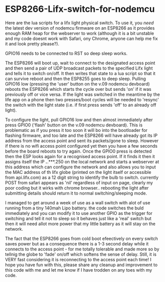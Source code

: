 # ESP8266-Lifx-switch-for-nodemcu
Here are the lua scripts for a lifx light physical switch. 
To use it, you *need* the latest dev version of nodemcu firmware on an ESP8266 as it provides enough RAM heap for the webserver to work (although it is a bit unstable and my code doesnt work with Safari, ony Chrome, anyone can help me fix it and look pretty please?). 

GPIO16 needs to be connected to RST so deep sleep works. 

The ESP8266 will boot up, wait to connect to the designated access point and then send a pair of UDP broadcast packets to the specified Lifx light and tells it to switch on/off. It then writes that state to a lua script so that it can survive reboot and then the ESP8255 goes to deep sleep. Pulling GPIO16 low (pressing the 'user' button on the v.09 nodemcu devboard) reboots the ESP8266 which starts the cycle over but sends 'on' if it was previously off or vice versa. If the light was switched in the meantime by the life app on a phone then two presses/boot cycles will be needed to 'resync' the switch with the light state (i.e. if first press sends 'off' to an already off light).

To configure the light, pull GPIO16 low and then almost immediately after press GPIO0 ('flash' button on the v.09 nodemcu devboard). This is problematic as if you press it too soon it will bo into the bootloader for flashing firmware, and too late and the ESP8266 will have already got its IP address from the access point and sent its packets/gone to sleep. However if there is no wifi access point configured yet then you have a few seconds before the board reboots to try again. Once the GPIO0 press is detected then the ESP looks again for a recognised access point. If it finds it then it assigns itself the IP ***.***.***.250 on the local network and starts a webserver at this address which can configure the network and also allows you to input the MAC address of th lifx globe (printed on the light itself or accessible from api.lifx.com) as a 12 digit string to identify the bulb to switch. currently POST from safari appears as 'nil' regardless of input on page, clearly my poor coding but it wirks with chrome browser.. rebooting the light after submitting details should return it to normal switching/sleeping mode. 

I managed to get around a week of use as a wall switch with alot of use running from a tiny 140mah Lipo battery. 
the code switches the buld immediately and you can modify it to use another GPIO as the trigger for switching and tell it not to sleep so it behaves just like a 'real' switch but then it will need allot more power that my little battery as it will stay on the network.

The fact that the ESP8266 goes from cold boot efeectively on every switch saves power but as a consequence there is a 1-3 second delay while it connects to the access point  - for me totally tolerable and made more so by tellnig the globe to 'fade' on/off which softens the sense of delay. Still, it is VERY fast considering it is reconnecting to the access point each time!
I hope you have fun with this, please share any cleanup and improvement to this code with me and let me know if I have trodden on any toes with my code. 
